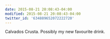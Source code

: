 ```yaml
---
date: 2015-08-21 20:08:43-04:00
modified: 2015-08-21 20:08:43-04:00
twitter_id: '634889652072222720'
---
```


  Calvados Crusta. Possibly my new favourite drink.